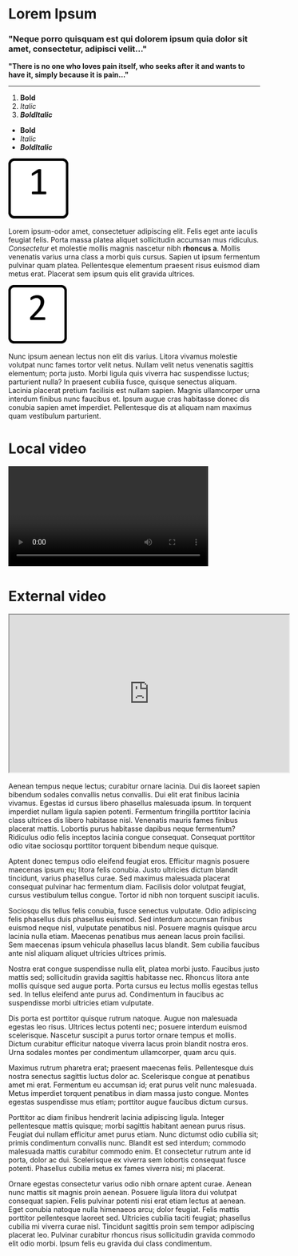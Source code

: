 # Lorem Ipsum

### "Neque porro quisquam est qui dolorem ipsum quia dolor sit amet, consectetur, adipisci velit..."

**"There is no one who loves pain itself, who seeks after it and wants to have it, simply because it is pain..."**

---
1. **Bold**
2. *Italic*
3. ***BoldItalic***
- **Bold**
- *Italic*
- ***BoldItalic***

<img title="" src="assets/1.jpg" alt="" width="120" data-align="center">

Lorem ipsum-odor amet, consectetuer adipiscing elit. Felis eget ante iaculis feugiat felis. Porta massa platea aliquet sollicitudin accumsan mus ridiculus. *Consectetur* et molestie mollis magnis nascetur nibh **rhoncus a**. Mollis venenatis varius urna class a morbi quis cursus. Sapien ut ipsum fermentum pulvinar quam platea. Pellentesque elementum praesent risus euismod diam metus erat. Placerat sem ipsum quis elit gravida ultrices.

<img title="" src="assets/2.jpg" alt="" width="117" data-align="center">

Nunc ipsum aenean lectus non elit dis varius. Litora vivamus molestie volutpat nunc fames tortor velit netus. Nullam velit netus venenatis sagittis elementum; porta justo. Morbi ligula quis viverra hac suspendisse luctus; parturient nulla? In praesent cubilia fusce, quisque senectus aliquam. Lacinia placerat pretium facilisis est nullam sapien. Magnis ullamcorper urna interdum finibus nunc faucibus et. Ipsum augue cras habitasse donec dis conubia sapien amet imperdiet. Pellentesque dis at aliquam nam maximus quam vestibulum parturient.

# Local video

<video controls="" width="400">
  <source src="assets\artofrally-gameplay.mp4" type="video/mp4">
</video>

# External video

<iframe width="560" height="315" src="https://www.youtube.com/embed/jfKfPfyJRdk"></iframe>

Aenean tempus neque lectus; curabitur ornare lacinia. Dui dis laoreet sapien bibendum sodales convallis netus convallis. Dui elit erat finibus lacinia vivamus. Egestas id cursus libero phasellus malesuada ipsum. In torquent imperdiet nullam ligula sapien potenti. Fermentum fringilla porttitor lacinia class ultrices dis libero habitasse nisl. Venenatis mauris fames finibus placerat mattis. Lobortis purus habitasse dapibus neque fermentum? Ridiculus odio felis inceptos lacinia congue consequat. Consequat porttitor odio vitae sociosqu porttitor torquent bibendum neque quisque.

Aptent donec tempus odio eleifend feugiat eros. Efficitur magnis posuere maecenas ipsum eu; litora felis conubia. Justo ultricies dictum blandit tincidunt, varius phasellus curae. Sed maximus malesuada placerat consequat pulvinar hac fermentum diam. Facilisis dolor volutpat feugiat, cursus vestibulum tellus congue. Tortor id nibh non torquent suscipit iaculis.

Sociosqu dis tellus felis conubia, fusce senectus vulputate. Odio adipiscing felis phasellus duis phasellus euismod. Sed interdum accumsan finibus euismod neque nisl, vulputate penatibus nisl. Posuere magnis quisque arcu lacinia nulla etiam. Maecenas penatibus mus aenean lacus proin facilisi. Sem maecenas ipsum vehicula phasellus lacus blandit. Sem cubilia faucibus ante nisl aliquam aliquet ultricies ultrices primis.

Nostra erat congue suspendisse nulla elit, platea morbi justo. Faucibus justo mattis sed; sollicitudin gravida sagittis habitasse nec. Rhoncus litora ante mollis quisque sed augue porta. Porta cursus eu lectus mollis egestas tellus sed. In tellus eleifend ante purus ad. Condimentum in faucibus ac suspendisse morbi ultricies etiam vulputate.

Dis porta est porttitor quisque rutrum natoque. Augue non malesuada egestas leo risus. Ultrices lectus potenti nec; posuere interdum euismod scelerisque. Nascetur suscipit a purus tortor ornare tempus et mollis. Dictum curabitur efficitur natoque viverra lacus proin blandit nostra eros. Urna sodales montes per condimentum ullamcorper, quam arcu quis.

Maximus rutrum pharetra erat; praesent maecenas felis. Pellentesque duis nostra senectus sagittis luctus dolor ac. Scelerisque congue at penatibus amet mi erat. Fermentum eu accumsan id; erat purus velit nunc malesuada. Metus imperdiet torquent penatibus in diam massa justo congue. Montes egestas suspendisse mus etiam; porttitor augue faucibus dictum cursus.

Porttitor ac diam finibus hendrerit lacinia adipiscing ligula. Integer pellentesque mattis quisque; morbi sagittis habitant aenean purus risus. Feugiat dui nullam efficitur amet purus etiam. Nunc dictumst odio cubilia sit; primis condimentum convallis nunc. Blandit est sed interdum; commodo malesuada mattis curabitur commodo enim. Et consectetur rutrum ante id porta, dolor ac dui. Scelerisque ex viverra sem lobortis consequat fusce potenti. Phasellus cubilia metus ex fames viverra nisi; mi placerat.

Ornare egestas consectetur varius odio nibh ornare aptent curae. Aenean nunc mattis sit magnis proin aenean. Posuere ligula litora dui volutpat consequat sapien. Felis pulvinar potenti nisi erat etiam lectus at aenean. Eget conubia natoque nulla himenaeos arcu; dolor feugiat. Felis mattis porttitor pellentesque laoreet sed. Ultricies cubilia taciti feugiat; phasellus cubilia mi viverra curae nisl. Tincidunt sagittis proin sem tempor adipiscing placerat leo. Pulvinar curabitur rhoncus risus sollicitudin gravida commodo elit odio morbi. Ipsum felis eu gravida dui class condimentum.
